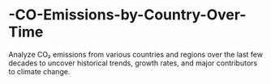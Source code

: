 # -CO-Emissions-by-Country-Over-Time
Analyze CO₂ emissions from various countries and regions over the last few decades to uncover historical trends, growth rates, and major contributors to climate change.
